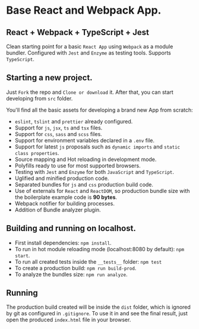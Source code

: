 # Base React and Webpack App.

## React + Webpack + TypeScript + Jest

Clean starting point for a basic `React App` using `Webpack` as a module bundler.
Configured with `Jest` and `Enzyme` as testing tools.
Supports `TypeScript`.

## Starting a new project.

Just `Fork` the repo and `Clone or download` it. After that, you can start developing from `src` folder.

You'll find all the basic assets for developing a brand new App from scratch:
- `eslint`, `tslint` and `prettier` already configured.
- Support for `js`, `jsx`, `ts` and `tsx` files.
- Support for `css`, `sass` and `scss` files.
- Support for environment variables declared in a `.env` file.
- Support for latest `js` proposals such as `dynamic imports` and `static class properties`.
- Source mapping and Hot reloading in development mode.
- Polyfills ready to use for most supported browsers.
- Testing with `Jest` and `Enzyme` for both `JavaScript` and `TypeScript`.
- Uglified and minified production code.
- Separated bundles for `js` and `css` production build code.
- Use of externals for `React` and `ReactDOM`, so production bundle size with the boilerplate example code is **90 bytes**.
- Webpack notifier for building processes.
- Addition of Bundle analyzer plugin.

## Building and running on localhost.

- First install dependencies: `npm install`.
- To run in hot module reloading mode (localhost:8080 by default): `npm start`.
- To run all created tests inside the `__tests__` folder: `npm test`
- To create a production build: `npm run build-prod`.
- To analyze the bundles size: `npm run analyze`.

## Running

The production build created will be inside the `dist` folder, which is ignored by git as configured in `.gitignore`.
To use it in and see the final result, just open the produced `index.html` file in your browser.